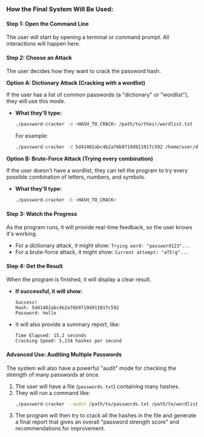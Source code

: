 ### How the Final System Will Be Used:

#### Step 1: Open the Command Line

The user will start by opening a terminal or command prompt. All interactions will happen here.

#### Step 2: Choose an Attack

The user decides how they want to crack the password hash.

**Option A: Dictionary Attack (Cracking with a wordlist)**

If the user has a list of common passwords (a "dictionary" or "wordlist"), they will use this mode.

*   **What they'll type:**
    ```bash
    ./password-cracker -d <HASH_TO_CRACK> /path/to/their/wordlist.txt
    ```
    For example:
    ```bash
    ./password-cracker -d 5d41402abc4b2a76b9719d911017c592 /home/user/downloads/rockyou.txt
    ```

**Option B: Brute-Force Attack (Trying every combination)**

If the user doesn't have a wordlist, they can tell the program to try every possible combination of letters, numbers, and symbols.

*   **What they'll type:**
    ```bash
    ./password-cracker -b <HASH_TO_CRACK>
    ```

#### Step 3: Watch the Progress

As the program runs, it will provide real-time feedback, so the user knows it's working.

*   For a dictionary attack, it might show: `Trying word: "password123"...`
*   For a brute-force attack, it might show: `Current attempt: "aT5!g"...`

#### Step 4: Get the Result

When the program is finished, it will display a clear result.

*   **If successful, it will show:**
    ```
    Success!
    Hash: 5d41402abc4b2a76b9719d911017c592
    Password: hello
    ```
*   It will also provide a summary report, like:
    ```
    Time Elapsed: 15.2 seconds
    Cracking Speed: 5,234 hashes per second
    ```

#### Advanced Use: Auditing Multiple Passwords

The system will also have a powerful "audit" mode for checking the strength of many passwords at once.

1.  The user will have a file (`passwords.txt`) containing many hashes.
2.  They will run a command like:
    ```bash
    ./password-cracker --audit /path/to/passwords.txt /path/to/wordlist.txt
    ```
3.  The program will then try to crack all the hashes in the file and generate a final report that gives an overall "password strength score" and recommendations for improvement.